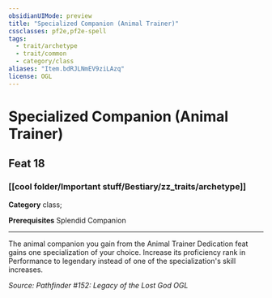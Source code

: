 ```yaml
---
obsidianUIMode: preview
title: "Specialized Companion (Animal Trainer)"
cssclasses: pf2e,pf2e-spell
tags:
  - trait/archetype
  - trait/common
  - category/class
aliases: "Item.bdRJLNmEV9ziLAzq"
license: OGL
---
```

# Specialized Companion (Animal Trainer)
## Feat 18
### [[cool folder/Important stuff/Bestiary/zz_traits/archetype]]

**Category** class; 



**Prerequisites** Splendid Companion
* * *
The animal companion you gain from the Animal Trainer Dedication feat gains one specialization of your choice. Increase its proficiency rank in Performance to legendary instead of one of the specialization's skill increases.

*Source: Pathfinder #152: Legacy of the Lost God*
*OGL*